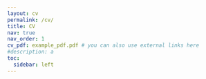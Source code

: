 ```yaml
---
layout: cv
permalink: /cv/
title: CV
nav: true
nav_order: 1
cv_pdf: example_pdf.pdf # you can also use external links here
#description: a
toc:
  sidebar: left
---
```

